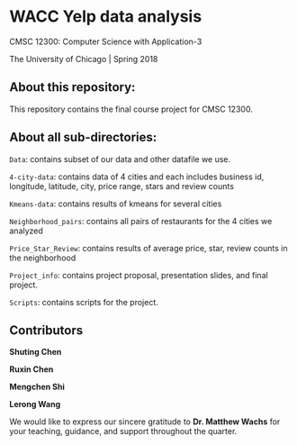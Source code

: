 # WACC Yelp data analysis

CMSC 12300: Computer Science with Application-3

The University of Chicago | Spring 2018

## About this repository:
This repository contains the final course project for CMSC 12300.

## About all sub-directories:

<code>Data</code>: contains subset of our data and other datafile we use.

<code>4-city-data</code>: contains data of 4 cities and each includes business id, longitude, latitude, city, price range, stars and review counts

<code>Kmeans-data</code>: contains results of kmeans for several cities

<code>Neighborhood_pairs</code>: contains all pairs of restaurants for the 4 cities we analyzed

<code>Price_Star_Review</code>: contains results of average price, star, review counts in the neighborhood

<code>Project_info</code>: contains project proposal, presentation slides, and 
final project.

<code>Scripts</code>: contains scripts for the project. 


## Contributors
**Shuting Chen** 

**Ruxin Chen** 

**Mengchen Shi**

**Lerong Wang** 

We would like to express our sincere gratitude to **Dr. Matthew Wachs** for 
your teaching, guidance, and support throughout the quarter.
